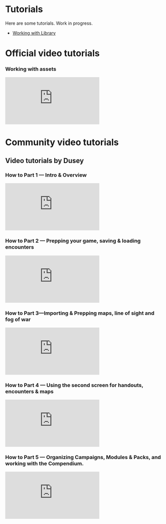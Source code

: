 # Tutorials

Here are some tutorials. Work in progress.
* [Working with Library](library)

# Official video tutorials

### Working with assets

<div class="video">
<iframe src="https://www.youtube.com/embed/V-BUZvcmO5Y" frameborder="0" allow="accelerometer; autoplay; encrypted-media; gyroscope; picture-in-picture" allowfullscreen></iframe>
</div>

# Community video tutorials

## Video tutorials by Dusey

### How to Part 1 — Intro & Overview

<div class="video">
<iframe src="https://www.youtube.com/embed/M2RFezwE0ls" frameborder="0" allow="accelerometer; autoplay; encrypted-media; gyroscope; picture-in-picture" allowfullscreen></iframe>
</div>

### How to Part 2 — Prepping your game, saving & loading encounters

<div class="video">
<iframe src="https://www.youtube.com/embed/psuj2exGQUY" frameborder="0" allow="accelerometer; autoplay; encrypted-media; gyroscope; picture-in-picture" allowfullscreen></iframe>
</div>

### How to Part 3—Importing & Prepping maps, line of sight and fog of war

<div class="video">
<iframe src="https://www.youtube.com/embed/g482gw5FVDw" frameborder="0" allow="accelerometer; autoplay; encrypted-media; gyroscope; picture-in-picture" allowfullscreen></iframe>
</div>

### How to Part 4 — Using the second screen for handouts, encounters & maps

<div class="video">
<iframe src="https://www.youtube.com/embed/VCS3E-AZ12E" frameborder="0" allow="accelerometer; autoplay; encrypted-media; gyroscope; picture-in-picture" allowfullscreen></iframe>
</div>

### How to Part 5 — Organizing Campaigns, Modules & Packs, and working with the Compendium.

<div class="video">
<iframe src="https://www.youtube.com/embed/gdSpy_kdfDY" frameborder="0" allow="accelerometer; autoplay; encrypted-media; gyroscope; picture-in-picture" allowfullscreen></iframe>
</div>
